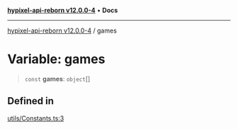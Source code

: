 [**hypixel-api-reborn v12.0.0-4**](../README.md) • **Docs**

***

[hypixel-api-reborn v12.0.0-4](../globals.md) / games

# Variable: games

> `const` **games**: `object`[]

## Defined in

[utils/Constants.ts:3](https://github.com/Kathund/REBORN-docs-TEST/blob/1c14a4fa83649d1c26475bdd62d394bf5095b016/src/utils/Constants.ts#L3)
